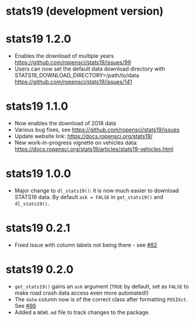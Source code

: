 # stats19 (development version)

# stats19 1.2.0

* Enables the download of multiple years https://github.com/ropensci/stats19/issues/99
* Users can now set the default data download directory with STATS19_DOWNLOAD_DIRECTORY=/path/to/data https://github.com/ropensci/stats19/issues/141

# stats19 1.1.0

* Now enables the download of 2018 data
* Various bug fixes, see https://github.com/ropensci/stats19/issues
* Update website link: https://docs.ropensci.org/stats19/
* New work-in-progress vignette on vehicles data: https://docs.ropensci.org/stats19/articles/stats19-vehicles.html

# stats19 1.0.0

* Major change to `dl_stats19()`: it is now much easier to download STATS19 data. By default `ask = FALSE` in `get_stats19()` and `dl_stats19()`.

# stats19 0.2.1

* Fixed issue with column labels not being there - see [#82](https://github.com/ropensci/stats19/issues/92)

# stats19 0.2.0

* `get_stats19()` gains an `ask` argument (`TRUE` by default, set as `FALSE` to make road crash data access even more automated!)
* The `date` column now is of the correct class after formatting `POSIXct`. See [#86](https://github.com/ropensci/stats19/issues/86)
* Added a `NEWS.md` file to track changes to the package.
